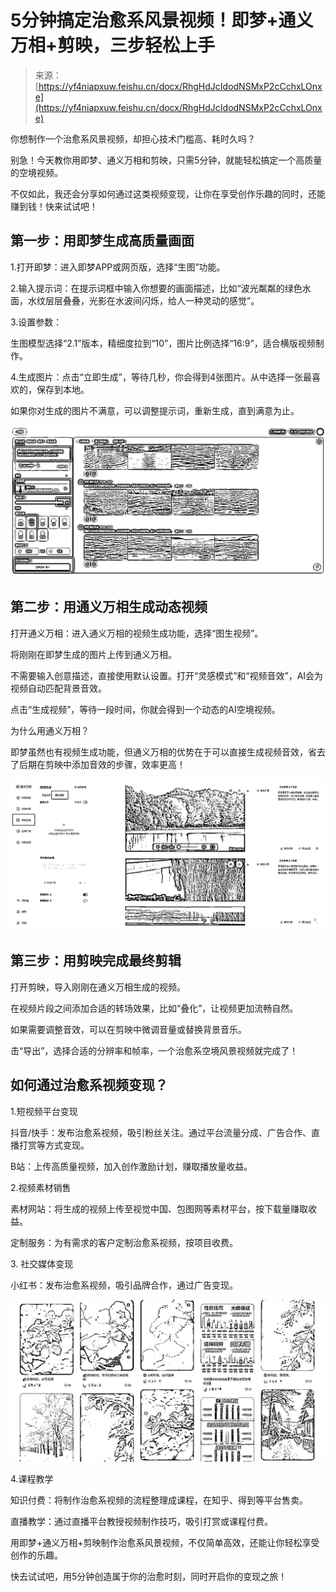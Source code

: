 # 5分钟搞定治愈系风景视频！即梦+通义万相+剪映，三步轻松上手

> 来源：[https://yf4niapxuw.feishu.cn/docx/RhgHdJcIdodNSMxP2cCchxLOnxe](https://yf4niapxuw.feishu.cn/docx/RhgHdJcIdodNSMxP2cCchxLOnxe)

你想制作一个治愈系风景视频，却担心技术门槛高、耗时久吗？

别急！今天教你用即梦、通义万相和剪映，只需5分钟，就能轻松搞定一个高质量的空境视频。

不仅如此，我还会分享如何通过这类视频变现，让你在享受创作乐趣的同时，还能赚到钱！快来试试吧！

## 第一步：用即梦生成高质量画面

1.打开即梦：进入即梦APP或网页版，选择“生图”功能。

2.输入提示词：在提示词框中输入你想要的画面描述，比如“波光粼粼的绿色水面，水纹层层叠叠，光影在水波间闪烁，给人一种灵动的感觉”。

3.设置参数：

生图模型选择“2.1”版本，精细度拉到“10”，图片比例选择“16:9”，适合横版视频制作。

4.生成图片：点击“立即生成”，等待几秒，你会得到4张图片。从中选择一张最喜欢的，保存到本地。

如果你对生成的图片不满意，可以调整提示词，重新生成，直到满意为止。

![](img/879c2909e8f883b8b3cca32a0bb7788c.png)

## 第二步：用通义万相生成动态视频

打开通义万相：进入通义万相的视频生成功能，选择“图生视频”。

将刚刚在即梦生成的图片上传到通义万相。

不需要输入创意描述，直接使用默认设置。打开“灵感模式”和“视频音效”，AI会为视频自动匹配背景音效。

点击“生成视频”，等待一段时间，你就会得到一个动态的AI空境视频。

为什么用通义万相？

即梦虽然也有视频生成功能，但通义万相的优势在于可以直接生成视频音效，省去了后期在剪映中添加音效的步骤，效率更高！

![](img/727cdab5eeb9e2e7d0eb3058f5d23adc.png)

## 第三步：用剪映完成最终剪辑

打开剪映，导入刚刚在通义万相生成的视频。

在视频片段之间添加合适的转场效果，比如“叠化”，让视频更加流畅自然。

如果需要调整音效，可以在剪映中微调音量或替换背景音乐。

击“导出”，选择合适的分辨率和帧率，一个治愈系空境风景视频就完成了！

## 如何通过治愈系视频变现？

1.短视频平台变现

抖音/快手：发布治愈系视频，吸引粉丝关注。通过平台流量分成、广告合作、直播打赏等方式变现。

B站：上传高质量视频，加入创作激励计划，赚取播放量收益。

2.视频素材销售

素材网站：将生成的视频上传至视觉中国、包图网等素材平台，按下载量赚取收益。

定制服务：为有需求的客户定制治愈系视频，按项目收费。

3\. 社交媒体变现

小红书：发布治愈系视频，吸引品牌合作，通过广告变现。

![](img/41e559c3355f15c8b7edb1134a554799.png)

4.课程教学

知识付费：将制作治愈系视频的流程整理成课程，在知乎、得到等平台售卖。

直播教学：通过直播平台教授视频制作技巧，吸引打赏或课程付费。

用即梦+通义万相+剪映制作治愈系风景视频，不仅简单高效，还能让你轻松享受创作的乐趣。

快去试试吧，用5分钟创造属于你的治愈时刻，同时开启你的变现之旅！